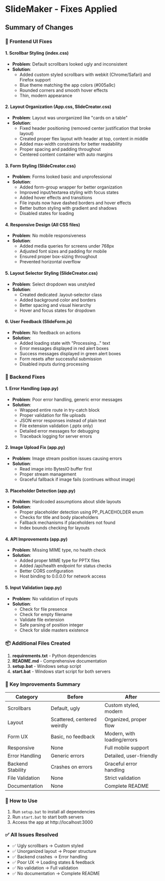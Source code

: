 # SlideMaker - Fixes Applied

## Summary of Changes

### 🎨 Frontend UI Fixes

#### 1. **Scrollbar Styling** (index.css)
- **Problem**: Default scrollbars looked ugly and inconsistent
- **Solution**: 
  - Added custom styled scrollbars with webkit (Chrome/Safari) and Firefox support
  - Blue theme matching the app colors (#005a9c)
  - Rounded corners and smooth hover effects
  - Thin, modern appearance

#### 2. **Layout Organization** (App.css, SlideCreator.css)
- **Problem**: Layout was unorganized like "cards on a table"
- **Solution**:
  - Fixed header positioning (removed center justification that broke layout)
  - Created proper flex layout with header at top, content in middle
  - Added max-width constraints for better readability
  - Proper spacing and padding throughout
  - Centered content container with auto margins

#### 3. **Form Styling** (SlideCreator.css)
- **Problem**: Forms looked basic and unprofessional
- **Solution**:
  - Added form-group wrapper for better organization
  - Improved input/textarea styling with focus states
  - Added hover effects and transitions
  - File inputs now have dashed borders and hover effects
  - Better button styling with gradient and shadows
  - Disabled states for loading

#### 4. **Responsive Design** (All CSS files)
- **Problem**: No mobile responsiveness
- **Solution**:
  - Added media queries for screens under 768px
  - Adjusted font sizes and padding for mobile
  - Ensured proper box-sizing throughout
  - Prevented horizontal overflow

#### 5. **Layout Selector Styling** (SlideCreator.css)
- **Problem**: Select dropdown was unstyled
- **Solution**:
  - Created dedicated .layout-selector class
  - Added background color and borders
  - Better spacing and visual hierarchy
  - Hover and focus states for dropdown

#### 6. **User Feedback** (SlideForm.js)
- **Problem**: No feedback on actions
- **Solution**:
  - Added loading state with "Processing..." text
  - Error messages displayed in red alert boxes
  - Success messages displayed in green alert boxes
  - Form resets after successful submission
  - Disabled inputs during processing

### 🔧 Backend Fixes

#### 1. **Error Handling** (app.py)
- **Problem**: Poor error handling, generic error messages
- **Solution**:
  - Wrapped entire route in try-catch block
  - Proper validation for file uploads
  - JSON error responses instead of plain text
  - File extension validation (.pptx only)
  - Detailed error messages for debugging
  - Traceback logging for server errors

#### 2. **Image Upload Fix** (app.py)
- **Problem**: Image stream position issues causing errors
- **Solution**:
  - Read image into BytesIO buffer first
  - Proper stream management
  - Graceful fallback if image fails (continues without image)

#### 3. **Placeholder Detection** (app.py)
- **Problem**: Hardcoded assumptions about slide layouts
- **Solution**:
  - Proper placeholder detection using PP_PLACEHOLDER enum
  - Checks for title and body placeholders
  - Fallback mechanisms if placeholders not found
  - Index bounds checking for layouts

#### 4. **API Improvements** (app.py)
- **Problem**: Missing MIME type, no health check
- **Solution**:
  - Added proper MIME type for PPTX files
  - Added /api/health endpoint for status checks
  - Better CORS configuration
  - Host binding to 0.0.0.0 for network access

#### 5. **Input Validation** (app.py)
- **Problem**: No validation of inputs
- **Solution**:
  - Check for file presence
  - Check for empty filename
  - Validate file extension
  - Safe parsing of position integer
  - Check for slide masters existence

### 📦 Additional Files Created

1. **requirements.txt** - Python dependencies
2. **README.md** - Comprehensive documentation
3. **setup.bat** - Windows setup script
4. **start.bat** - Windows start script for both servers

### 🎯 Key Improvements Summary

| Category | Before | After |
|----------|--------|-------|
| Scrollbars | Default, ugly | Custom styled, modern |
| Layout | Scattered, centered weirdly | Organized, proper flow |
| Form UX | Basic, no feedback | Modern, with loading/errors |
| Responsive | None | Full mobile support |
| Error Handling | Generic errors | Detailed, user-friendly |
| Backend Stability | Crashes on errors | Graceful error handling |
| File Validation | None | Strict validation |
| Documentation | None | Complete README |

### 🚀 How to Use

1. Run `setup.bat` to install all dependencies
2. Run `start.bat` to start both servers
3. Access the app at http://localhost:3000

### ✅ All Issues Resolved

- ✅ Ugly scrollbars → Custom styled
- ✅ Unorganized layout → Proper structure
- ✅ Backend crashes → Error handling
- ✅ Poor UX → Loading states & feedback
- ✅ No validation → Full validation
- ✅ No documentation → Complete README
